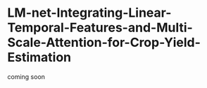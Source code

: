 # LM-net-Integrating-Linear-Temporal-Features-and-Multi-Scale-Attention-for-Crop-Yield-Estimation
coming soon
